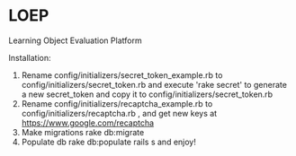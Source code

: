 LOEP
====

Learning Object Evaluation Platform

Installation:

1. Rename config/initializers/secret_token_example.rb to config/initializers/secret_token.rb and execute 'rake secret' to generate a new secret_token and copy it to config/initializers/secret_token.rb
2. Rename config/initializers/recaptcha_example.rb to config/initializers/recaptcha.rb , and get new keys at https://www.google.com/recaptcha
3. Make migrations rake db:migrate
4. Populate db rake db:populate
rails s and enjoy!
